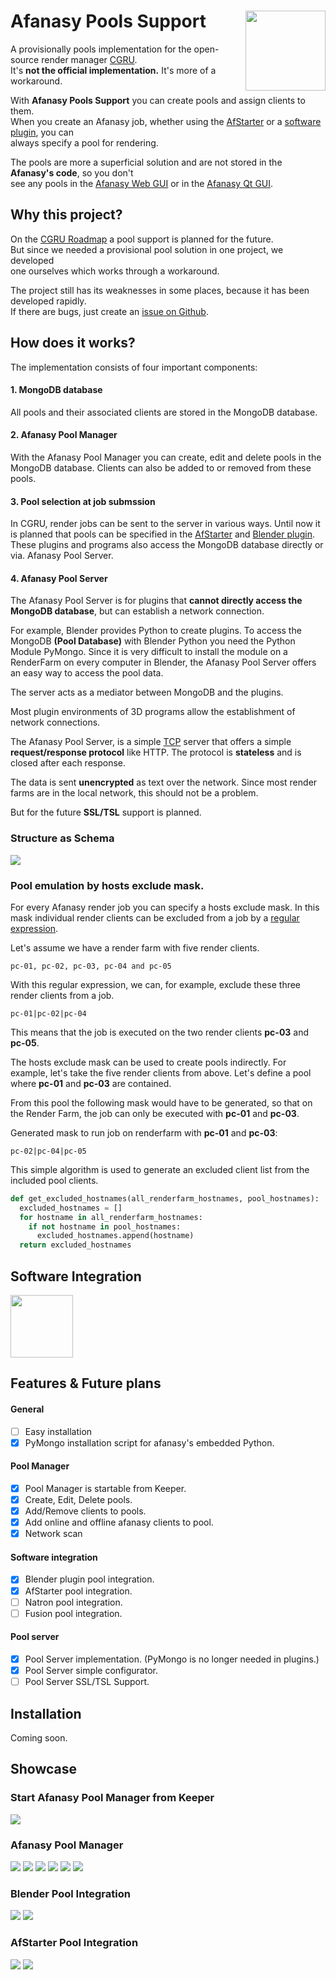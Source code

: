 # Afanasy Pools Support <img src="https://github.com/laurence-trippen/Afanasy-Pools-Support/blob/master/Preview/afpools2.png" align="right" width="128">
A provisionally pools implementation for the open-source render manager [CGRU](http://cgru.info/).<br/>
It's **not the official implementation.** It's more of a workaround.

With **Afanasy Pools Support** you can create pools and assign clients to them.<br/>
When you create an Afanasy job, whether using the [AfStarter](http://cgru.info/afstarter) or a [software plugin](http://cgru.info/software/blender), you can<br/> always specify a pool for rendering.

The pools are more a superficial solution and are not stored in the **Afanasy's code**, so you don't<br/> see any pools in the [Afanasy Web GUI](http://cgru.info/afanasy/gui#web) or in the [Afanasy Qt GUI](http://cgru.info/afanasy/gui#page_top).

## Why this project?

On the [CGRU Roadmap](http://cgru.info/roadmap) a pool support is planned for the future.<br/> But since we needed a provisional pool solution in one project, we developed<br/> one ourselves which works through a workaround.

The project still has its weaknesses in some places, because it has been developed rapidly.<br/>
If there are bugs, just create an [issue on Github](https://github.com/laurence-trippen/Afanasy-Pools-Support/issues).

## How does it works?
The implementation consists of four important components:

#### 1. MongoDB database
All pools and their associated clients are stored in the MongoDB database.

#### 2. Afanasy Pool Manager
With the Afanasy Pool Manager you can create, edit and delete pools in the MongoDB database.
Clients can also be added to or removed from these pools.

#### 3. Pool selection at job submssion
In CGRU, render jobs can be sent to the server in various ways.
Until now it is planned that pools can be specified in the [AfStarter](http://cgru.info/afstarter) and [Blender plugin](http://cgru.info/software/blender).
These plugins and programs also access the MongoDB database directly or via. Afanasy Pool Server.

#### 4. Afanasy Pool Server
The Afanasy Pool Server is for plugins that **cannot directly access the MongoDB database**, but can establish a network connection.

For example, Blender provides Python to create plugins.
To access the MongoDB **(Pool Database)** with Blender Python you need the Python Module PyMongo. Since it is very difficult to install the module on a RenderFarm on every computer in Blender, the Afanasy Pool Server offers an easy way to access the pool data.

The server acts as a mediator between MongoDB and the plugins.

Most plugin environments of 3D programs allow the establishment of network connections.

The Afanasy Pool Server, is a simple [TCP](https://en.wikipedia.org/wiki/Transmission_Control_Protocol) server that offers a simple **request/response protocol** like HTTP. The protocol is **stateless** and is closed after each response.

The data is sent **unencrypted** as text over the network.
Since most render farms are in the local network, this should not be a problem.

But for the future **SSL/TSL** support is planned.

### Structure as Schema

![](https://github.com/laurence-trippen/Afanasy-Pools-Support/blob/master/Preview/planv2.jpg?raw=true)

### Pool emulation by hosts exclude mask.

For every Afanasy render job you can specify a hosts exclude mask.
In this mask individual render clients can be excluded from a job by a [regular expression](https://en.wikipedia.org/wiki/Regular_expression).

Let's assume we have a render farm with five render clients.
```
pc-01, pc-02, pc-03, pc-04 and pc-05
```
With this regular expression, we can, for example, exclude these three render clients from a job.
```Regular Expression
pc-01|pc-02|pc-04
```
This means that the job is executed on the two render clients **pc-03** and **pc-05**.

The hosts exclude mask can be used to create pools indirectly.
For example, let's take the five render clients from above.
Let's define a pool where **pc-01** and **pc-03** are contained.

From this pool the following mask would have to be generated, so that on the
Render Farm, the job can only be executed with **pc-01** and **pc-03**.

Generated mask to run job on renderfarm with **pc-01** and **pc-03**:
```Regular Expression
pc-02|pc-04|pc-05
```

This simple algorithm is used to generate an excluded client list from the included pool clients.
```python
def get_excluded_hostnames(all_renderfarm_hostnames, pool_hostnames):
  excluded_hostnames = []
  for hostname in all_renderfarm_hostnames:
    if not hostname in pool_hostnames:
      excluded_hostnames.append(hostname)
  return excluded_hostnames
```

## Software Integration
<a href="https://www.blender.org/">
<img src="https://github.com/laurence-trippen/Afanasy-Pools-Support/blob/master/Preview/blender.png" width="100">
</a>

## Features & Future plans

#### General
* [ ] Easy installation
* [x] PyMongo installation script for afanasy's embedded Python.

#### Pool Manager
* [x] Pool Manager is startable from Keeper.
* [x] Create, Edit, Delete pools.
* [x] Add/Remove clients to pools.
* [x] Add online and offline afanasy clients to pool.
* [x] Network scan

#### Software integration
* [x] Blender plugin pool integration.
* [x] AfStarter pool integration.
* [ ] Natron pool integration.
* [ ] Fusion pool integration.

#### Pool server
* [x] Pool Server implementation. (PyMongo is no longer needed in plugins.)
* [x] Pool Server simple configurator.
* [ ] Pool Server SSL/TSL Support.

## Installation
Coming soon.

## Showcase

### Start Afanasy Pool Manager from Keeper

![](https://github.com/laurence-trippen/Afanasy-Pools-Support/blob/master/Preview/keeperaddin.jpg?raw=true)

### Afanasy Pool Manager

![](https://github.com/laurence-trippen/Afanasy-Pools-Support/blob/master/Preview/mainview.JPG?raw=true)
![](https://github.com/laurence-trippen/Afanasy-Pools-Support/blob/master/Preview/createpool.JPG?raw=true)
![](https://github.com/laurence-trippen/Afanasy-Pools-Support/blob/master/Preview/deletepool.JPG?raw=true)
![](https://github.com/laurence-trippen/Afanasy-Pools-Support/blob/master/Preview/addclients.JPG?raw=true)
![](https://github.com/laurence-trippen/Afanasy-Pools-Support/blob/master/Preview/networkscan.JPG?raw=true)
![](https://github.com/laurence-trippen/Afanasy-Pools-Support/blob/master/Preview/addhostname.JPG?raw=true)

### Blender Pool Integration
![](https://github.com/laurence-trippen/Afanasy-Pools-Support/blob/master/Preview/blender-plugin-pools.jpg?raw=true)
![](https://github.com/laurence-trippen/Afanasy-Pools-Support/blob/master/Preview/blender-plugin-select-pool.jpg?raw=true)

### AfStarter Pool Integration
![](https://github.com/laurence-trippen/Afanasy-Pools-Support/blob/master/Preview/afstarter-support-1.JPG?raw=true)
![](https://github.com/laurence-trippen/Afanasy-Pools-Support/blob/master/Preview/afstarter-support-2.JPG?raw=true)

